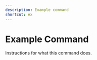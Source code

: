 ```yaml
---
description: Example command
shortcut: ex
---
```


# Example Command

Instructions for what this command does.
